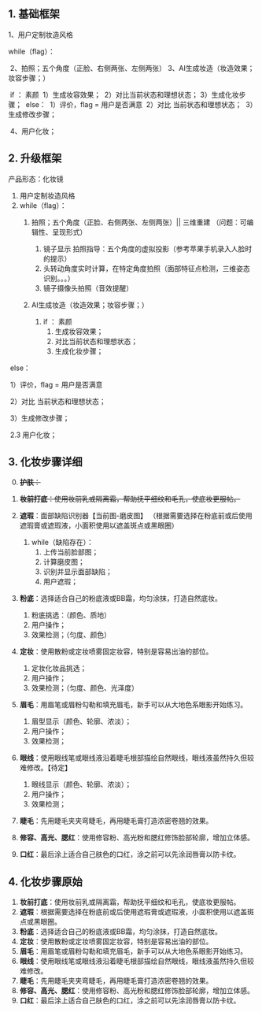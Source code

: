 ## 1. 基础框架

1、用户定制妆造风格

while（flag）：

​	2、拍照；五个角度（正脸、右侧两张、左侧两张）
​	3、AI生成妆造（妆造效果；妆容步骤；）

​		if ： 素颜	
​			1）生成妆容效果；
​			2）对比当前状态和理想状态；
​			3）生成化妆步骤；
​		else：
​			1）评价，flag = 用户是否满意
​			2）对比 当前状态和理想状态；
​			3）生成修改步骤；

​	4、用户化妆；


## 2. 升级框架

产品形态：化妆镜

1. 用户定制妆造风格
2. while（flag）：
	1. 拍照；五个角度（正脸、右侧两张、左侧两张）|| 三维重建 （问题：可编辑性、呈现形式）
		1. 镜子显示 拍照指导：五个角度的虚拟投影（参考苹果手机录入人脸时的提示）
		2. 头转动角度实时计算，在特定角度拍照（面部特征点检测，三维姿态识别。。。）
		3. 镜子摄像头拍照（音效提醒）

	1. AI生成妆造（妆造效果；妆容步骤；）
		1. if ： 素颜
			1. 生成妆容效果；
			2. 对比当前状态和理想状态；
			3. 生成化妆步骤；



​		else：

​			1）评价，flag = 用户是否满意

​			2）对比 当前状态和理想状态；

​			3）生成修改步骤；

​	2.3 用户化妆；



## 3. 化妆步骤详细


0. ~~**护肤**：~~
1. ~~‌**妆前打底**‌：使用妆前乳或隔离霜，帮助抚平细纹和毛孔，使底妆更服帖。~~
2. ‌**遮瑕**‌：面部缺陷识别器【当前图-磨皮图】 （根据需要选择在粉底前或后使用遮瑕膏或遮瑕液，小面积使用以遮盖斑点或黑眼圈）
	
	1. while（缺陷存在）：
		1. 上传当前脸部图；
		2. 计算磨皮图；
		3. 识别并显示面部缺陷；
		4. 用户遮瑕；

3. ‌**粉底**‌：选择适合自己的粉底液或BB霜，均匀涂抹，打造自然底妆。
	1. 粉底挑选：（颜色、质地）
	2. 用户操作；
	3. 效果检测；（匀度、颜色）

4. ‌**定妆**‌：使用散粉或定妆喷雾固定妆容，特别是容易出油的部位。
	1. 定妆化妆品挑选；
	2. 用户操作；
	3. 效果检测；（匀度、颜色、光泽度）

5. ‌**眉毛**‌：用眉笔或眉粉勾勒和填充眉毛，新手可以从大地色系眼影开始练习。
	1. 眉型显示（颜色、轮廓、浓淡）；
	2. 用户操作；
	3. 效果检测；

6. ‌**眼线**‌：使用眼线笔或眼线液沿着睫毛根部描绘自然眼线，眼线液虽然持久但较难修改。【待定】
	1. 眼线显示（颜色、轮廓、浓淡）；
	2. 用户操作；
	3. 效果检测；

7. ‌**睫毛**‌：先用睫毛夹夹弯睫毛，再用睫毛膏打造浓密卷翘的效果。


8. ‌**修容、高光、腮红**‌：使用修容粉、高光粉和腮红修饰脸部轮廓，增加立体感。


9. ‌**口红**‌：最后涂上适合自己肤色的口红，涂之前可以先涂润唇膏以防卡纹。


















## 4. 化妆步骤原始


1. ‌**妆前打底**‌：使用妆前乳或隔离霜，帮助抚平细纹和毛孔，使底妆更服帖。
2. ‌**遮瑕**‌：根据需要选择在粉底前或后使用遮瑕膏或遮瑕液，小面积使用以遮盖斑点或黑眼圈。
3. ‌**粉底**‌：选择适合自己的粉底液或BB霜，均匀涂抹，打造自然底妆。
4. ‌**定妆**‌：使用散粉或定妆喷雾固定妆容，特别是容易出油的部位。
5. ‌**眉毛**‌：用眉笔或眉粉勾勒和填充眉毛，新手可以从大地色系眼影开始练习。
6. ‌**眼线**‌：使用眼线笔或眼线液沿着睫毛根部描绘自然眼线，眼线液虽然持久但较难修改。
7. ‌**睫毛**‌：先用睫毛夹夹弯睫毛，再用睫毛膏打造浓密卷翘的效果。
8. ‌**修容、高光、腮红**‌：使用修容粉、高光粉和腮红修饰脸部轮廓，增加立体感。
9. ‌**口红**‌：最后涂上适合自己肤色的口红，涂之前可以先涂润唇膏以防卡纹。